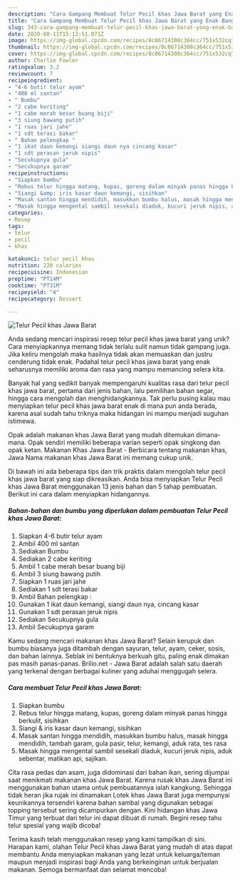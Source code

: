```yaml
---
description: "Cara Gampang Membuat Telur Pecil khas Jawa Barat yang Enak Banget"
title: "Cara Gampang Membuat Telur Pecil khas Jawa Barat yang Enak Banget"
slug: 343-cara-gampang-membuat-telur-pecil-khas-jawa-barat-yang-enak-banget
date: 2020-08-11T15:13:51.071Z
image: https://img-global.cpcdn.com/recipes/8c86714308c364cc/751x532cq70/telur-pecil-khas-jawa-barat-foto-resep-utama.jpg
thumbnail: https://img-global.cpcdn.com/recipes/8c86714308c364cc/751x532cq70/telur-pecil-khas-jawa-barat-foto-resep-utama.jpg
cover: https://img-global.cpcdn.com/recipes/8c86714308c364cc/751x532cq70/telur-pecil-khas-jawa-barat-foto-resep-utama.jpg
author: Charlie Fowler
ratingvalue: 3.2
reviewcount: 7
recipeingredient:
- "4-6 butir telur ayam"
- "400 ml santan"
- " Bumbu"
- "2 cabe keriting"
- "1 cabe merah besar buang biji"
- "3 siung bawang putih"
- "1 ruas jari jahe"
- "1 sdt terasi bakar"
- " Bahan pelengkap "
- "1 ikat daun kemangi siangi daun nya cincang kasar"
- "1 sdt perasan jeruk nipis"
- "Secukupnya gula"
- "Secukupnya garam"
recipeinstructions:
- "Siapkan bumbu"
- "Rebus telur hingga matang, kupas, goreng dalam minyak panas hingga berkulit, sisihkan"
- "Siangi &amp; iris kasar daun kemangi, sisihkan"
- "Masak santan hingga mendidih, masukkan bumbu halus, masak hingga mendidih, tambah garam, gula pasir, telur, kemangi, aduk rata, tes rasa"
- "Masak hingga mengental sambil sesekali diaduk, kucuri jeruk nipis, aduk sebentar, matikan api, sajikan."
categories:
- Resep
tags:
- telur
- pecil
- khas

katakunci: telur pecil khas 
nutrition: 220 calories
recipecuisine: Indonesian
preptime: "PT14M"
cooktime: "PT31M"
recipeyield: "4"
recipecategory: Dessert

---
```



![Telur Pecil khas Jawa Barat](https://img-global.cpcdn.com/recipes/8c86714308c364cc/751x532cq70/telur-pecil-khas-jawa-barat-foto-resep-utama.jpg)

Anda sedang mencari inspirasi resep telur pecil khas jawa barat yang unik? Cara menyiapkannya memang tidak terlalu sulit namun tidak gampang juga. Jika keliru mengolah maka hasilnya tidak akan memuaskan dan justru cenderung tidak enak. Padahal telur pecil khas jawa barat yang enak seharusnya memiliki aroma dan rasa yang mampu memancing selera kita.

Banyak hal yang sedikit banyak mempengaruhi kualitas rasa dari telur pecil khas jawa barat, pertama dari jenis bahan, lalu pemilihan bahan segar, hingga cara mengolah dan menghidangkannya. Tak perlu pusing kalau mau menyiapkan telur pecil khas jawa barat enak di mana pun anda berada, karena asal sudah tahu triknya maka hidangan ini mampu menjadi suguhan istimewa.

Opak adalah makanan khas Jawa Barat yang mudah ditemukan dimana-mana. Opak sendiri memiliki beberapa varian seperti opak singkong dan opak ketan. Makanan Khas Jawa Barat - Berbicara tentang makanan khas, Jawa Nama makanan khas Jawa Barat ini memang cukup unik.


Di bawah ini ada beberapa tips dan trik praktis dalam mengolah telur pecil khas jawa barat yang siap dikreasikan. Anda bisa menyiapkan Telur Pecil khas Jawa Barat menggunakan 13 jenis bahan dan 5 tahap pembuatan. Berikut ini cara dalam menyiapkan hidangannya.

<!--inarticleads1-->

##### Bahan-bahan dan bumbu yang diperlukan dalam pembuatan Telur Pecil khas Jawa Barat:

1. Siapkan 4-6 butir telur ayam
1. Ambil 400 ml santan
1. Sediakan  Bumbu
1. Sediakan 2 cabe keriting
1. Ambil 1 cabe merah besar buang biji
1. Ambil 3 siung bawang putih
1. Siapkan 1 ruas jari jahe
1. Sediakan 1 sdt terasi bakar
1. Ambil  Bahan pelengkap :
1. Gunakan 1 ikat daun kemangi, siangi daun nya, cincang kasar
1. Gunakan 1 sdt perasan jeruk nipis
1. Sediakan Secukupnya gula
1. Ambil Secukupnya garam


Kamu sedang mencari makanan khas Jawa Barat? Selain kerupuk dan bumbu biasanya juga ditambah dengan sayuran, telur, ayam, ceker, sosis, dan bahan lainnya. Seblak ini bentuknya berkuah gitu, paling enak dimakan pas masih panas-panas. Brilio.net - Jawa Barat adalah salah satu daerah yang terkenal dengan berbagai kuliner yang aduhai menggugah selera. 

<!--inarticleads2-->

##### Cara membuat Telur Pecil khas Jawa Barat:

1. Siapkan bumbu
1. Rebus telur hingga matang, kupas, goreng dalam minyak panas hingga berkulit, sisihkan
1. Siangi &amp; iris kasar daun kemangi, sisihkan
1. Masak santan hingga mendidih, masukkan bumbu halus, masak hingga mendidih, tambah garam, gula pasir, telur, kemangi, aduk rata, tes rasa
1. Masak hingga mengental sambil sesekali diaduk, kucuri jeruk nipis, aduk sebentar, matikan api, sajikan.


Cita rasa pedas dan asam, juga didominasi dari bahan ikan, sering dijumpai saat menikmati makanan khas Jawa Barat. Karena rusak khas Jawa Barat ini menggunakan bahan utama untuk pembuatannya ialah kangkung. Sehingga tidak heran jika rujak ini dinamakan Lotek khas Jawa Barat juga mempunyai keunikannya tersendiri karena bahan sambal yang digunakan sebagai topping tersebut sering dicampurkan dengan. Kini hidangan khas Jawa Timur yang terbuat dari telur ini dapat dibuat di rumah. Begini resep tahu telur spesial yang wajib dicoba! 

Terima kasih telah menggunakan resep yang kami tampilkan di sini. Harapan kami, olahan Telur Pecil khas Jawa Barat yang mudah di atas dapat membantu Anda menyiapkan makanan yang lezat untuk keluarga/teman maupun menjadi inspirasi bagi Anda yang berkeinginan untuk berjualan makanan. Semoga bermanfaat dan selamat mencoba!
